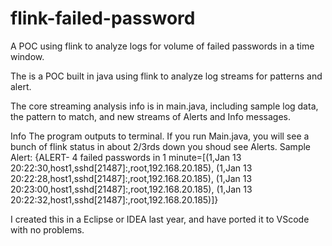 # flink-failed-password
A POC using flink to analyze logs for volume of failed passwords in a time window.

The is a POC built in java using flink to analyze log streams for patterns and alert.

The core streaming analysis info is in main.java, including sample log data, the pattern to match, and new streams of Alerts and Info messages.

Info
The program outputs to terminal.  If you run Main.java, you will see a bunch of flink status in about 2/3rds down you shoud see Alerts.
Sample Alert: {ALERT- 4 failed passwords in 1 minute=[(1,Jan 13 20:22:30,host1,sshd[21487]:,root,192.168.20.185), (1,Jan 13 20:22:28,host1,sshd[21487]:,root,192.168.20.185), (1,Jan 13 20:23:00,host1,sshd[21487]:,root,192.168.20.185), (1,Jan 13 20:22:32,host1,sshd[21487]:,root,192.168.20.185)]}

I created this in a Eclipse or IDEA last year, and have ported it to VScode with no problems.
